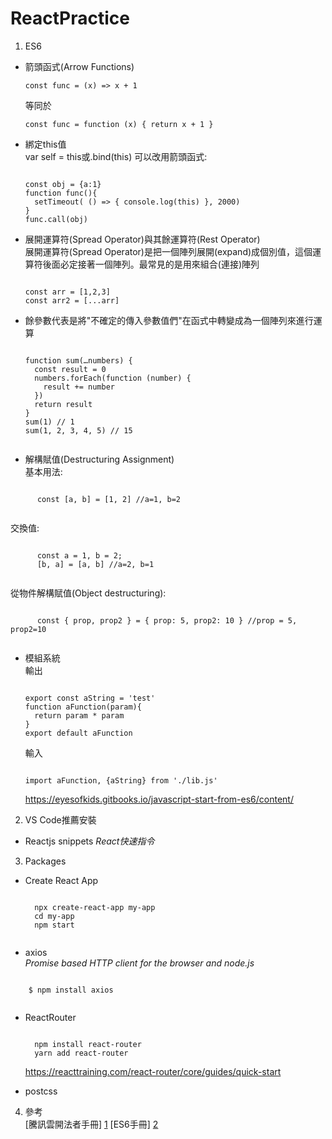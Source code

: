 # ReactPractice
1. ES6  
*   箭頭函式(Arrow Functions)  
    <pre><code>const func = (x) => x + 1</code></pre>
    等同於  
    
    <pre><code>const func = function (x) { return x + 1 }</code></pre>
  
* 綁定this值  
  var self = this或.bind(this)
  可以改用箭頭函式:
  
  <pre><code>
  const obj = {a:1}
  function func(){
    setTimeout( () => { console.log(this) }, 2000)
  }
  func.call(obj)
  </code></pre>
  
* 展開運算符(Spread Operator)與其餘運算符(Rest Operator)  
  展開運算符(Spread Operator)是把一個陣列展開(expand)成個別值，這個運算符後面必定接著一個陣列。最常見的是用來組合(連接)陣列  
  
  <pre><code>
  const arr = [1,2,3]
  const arr2 = [...arr]
  </code></pre>
  
* 餘參數代表是將"不確定的傳入參數值們"在函式中轉變成為一個陣列來進行運算  
    <pre><code>
  function sum(…numbers) {
    const result = 0
    numbers.forEach(function (number) {
      result += number
    })
    return result
  }
  sum(1) // 1
  sum(1, 2, 3, 4, 5) // 15
   </code></pre>
* 解構賦值(Destructuring Assignment)  
  基本用法:  
  
 <pre><code>
      const [a, b] = [1, 2] //a=1, b=2
 </code></pre>
  交換值:  
  
  <pre><code>
      const a = 1, b = 2;
      [b, a] = [a, b] //a=2, b=1
  </code></pre>
  從物件解構賦值(Object destructuring):  
  
  <pre><code>
      const { prop, prop2 } = { prop: 5, prop2: 10 } //prop = 5, prop2=10
  </code></pre>
  
* 模組系統  
  輸出  
  
  <pre><code>
  export const aString = 'test'
  function aFunction(param){
    return param * param
  }
  export default aFunction
  </code></pre>
  
  輸入  
  <pre><code>
  import aFunction, {aString} from './lib.js'
  </code></pre>
  https://eyesofkids.gitbooks.io/javascript-start-from-es6/content/
  
2. VS Code推薦安裝
* Reactjs snippets
  *React快速指令*
  
3. Packages
* Create React App
    <pre><code>
    npx create-react-app my-app
    cd my-app
    npm start
    </code></pre>
    
* axios  
 *Promise based HTTP client for the browser and node.js*
 <pre><code>
    $ npm install axios
 </code></pre>
 
* ReactRouter  
   <pre><code>
    npm install react-router
    yarn add react-router
  </code></pre>
  https://reacttraining.com/react-router/core/guides/quick-start

* postcss


4. 參考  
[騰訊雲開法者手冊] [1]
[ES6手冊] [2]

  [1]: https://cloud.tencent.com/developer/devdocs        "騰訊雲開法者手冊"
  [2]: https://eyesofkids.gitbooks.io/javascript-start-from-es6/content/  "ES6手冊"
  [3]: http://search.msn.com/    "MSN Search"
